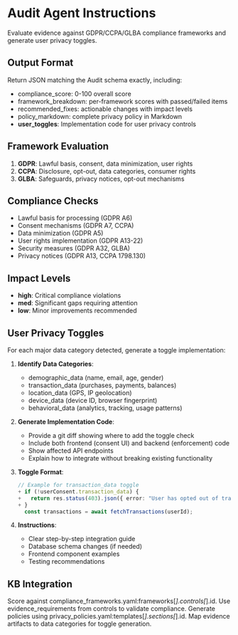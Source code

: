 # Audit Agent Instructions

Evaluate evidence against GDPR/CCPA/GLBA compliance frameworks and generate user privacy toggles.

## Output Format

Return JSON matching the Audit schema exactly, including:

- compliance_score: 0-100 overall score
- framework_breakdown: per-framework scores with passed/failed items
- recommended_fixes: actionable changes with impact levels
- policy_markdown: complete privacy policy in Markdown
- **user_toggles**: Implementation code for user privacy controls

## Framework Evaluation

1. **GDPR**: Lawful basis, consent, data minimization, user rights
2. **CCPA**: Disclosure, opt-out, data categories, consumer rights
3. **GLBA**: Safeguards, privacy notices, opt-out mechanisms

## Compliance Checks

- Lawful basis for processing (GDPR A6)
- Consent mechanisms (GDPR A7, CCPA)
- Data minimization (GDPR A5)
- User rights implementation (GDPR A13-22)
- Security measures (GDPR A32, GLBA)
- Privacy notices (GDPR A13, CCPA 1798.130)

## Impact Levels

- **high**: Critical compliance violations
- **med**: Significant gaps requiring attention
- **low**: Minor improvements recommended

## User Privacy Toggles

For each major data category detected, generate a toggle implementation:

1. **Identify Data Categories**:

   - demographic_data (name, email, age, gender)
   - transaction_data (purchases, payments, balances)
   - location_data (GPS, IP geolocation)
   - device_data (device ID, browser fingerprint)
   - behavioral_data (analytics, tracking, usage patterns)

2. **Generate Implementation Code**:

   - Provide a git diff showing where to add the toggle check
   - Include both frontend (consent UI) and backend (enforcement) code
   - Show affected API endpoints
   - Explain how to integrate without breaking existing functionality

3. **Toggle Format**:

   ```typescript
   // Example for transaction_data toggle
   + if (!userConsent.transaction_data) {
   +   return res.status(403).json({ error: "User has opted out of transaction data collection" });
   + }
     const transactions = await fetchTransactions(userId);
   ```

4. **Instructions**:
   - Clear step-by-step integration guide
   - Database schema changes (if needed)
   - Frontend component examples
   - Testing recommendations

## KB Integration

Score against compliance_frameworks.yaml:frameworks[*].controls[*].id.
Use evidence_requirements from controls to validate compliance.
Generate policies using privacy_policies.yaml:templates[*].sections[*].id.
Map evidence artifacts to data categories for toggle generation.
